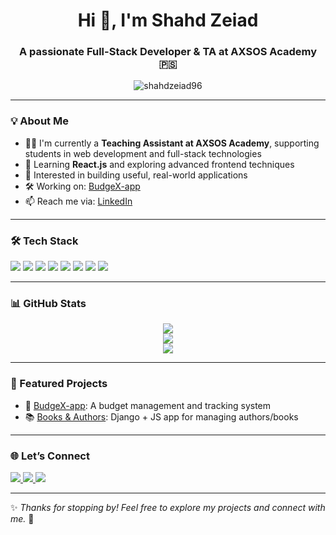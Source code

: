 <h1 align="center">Hi 👋, I'm Shahd Zeiad</h1>
<h3 align="center">A passionate Full-Stack Developer & TA at AXSOS Academy 🇵🇸</h3>

<p align="center">
  <img src="https://komarev.com/ghpvc/?username=shahdzeiad96&label=Profile%20views&color=0e75b6&style=flat" alt="shahdzeiad96" />
</p>

---

### 💡 About Me

- 👩‍🏫 I'm currently a **Teaching Assistant at AXSOS Academy**, supporting students in web development and full-stack technologies  
- 🌱 Learning **React.js** and exploring advanced frontend techniques  
- 🧠 Interested in building useful, real-world applications  
- 🛠 Working on: [BudgeX-app](https://github.com/shahdzeiad96/budgex_pro/blob/main/README.md)  
- 📫 Reach me via: [LinkedIn](https://www.linkedin.com/in/shahd-fakhouri-474b14119/)

---

### 🛠 Tech Stack

<p align="left">
  <img src="https://img.shields.io/badge/html5-%23E34F26.svg?style=flat&logo=html5&logoColor=white" />
  <img src="https://img.shields.io/badge/css3-%231572B6.svg?style=flat&logo=css3&logoColor=white" />
  <img src="https://img.shields.io/badge/javascript-%23323330.svg?style=flat&logo=javascript&logoColor=%23F7DF1E" />
  <img src="https://img.shields.io/badge/react-%2320232a.svg?style=flat&logo=react&logoColor=%2361DAFB" />
  <img src="https://img.shields.io/badge/python-%2314354C.svg?style=flat&logo=python&logoColor=white" />
  <img src="https://img.shields.io/badge/django-%23092E20.svg?style=flat&logo=django&logoColor=white" />
  <img src="https://img.shields.io/badge/git-%23F05033.svg?style=flat&logo=git&logoColor=white" />
  <img src="https://img.shields.io/badge/github-%23121011.svg?style=flat&logo=github&logoColor=white" />
</p>

---

### 📊 GitHub Stats

<p align="center">
  <img src="https://github-readme-stats.vercel.app/api?username=shahdzeiad96&show_icons=true&theme=tokyonight" />
  <br />
  <img src="https://github-readme-streak-stats.herokuapp.com/?user=shahdzeiad96&theme=tokyonight" />
  <br />
  <img src="https://github-readme-stats.vercel.app/api/top-langs/?username=shahdzeiad96&layout=compact&theme=tokyonight" />
</p>

---

### 📂 Featured Projects

- 🧾 [BudgeX-app](https://github.com/shahdzeiad96/BudgeX-app): A budget management and tracking system  
- 📚 [Books & Authors](https://github.com/shahdzeiad96/Books_authors): Django + JS app for managing authors/books  

---

### 🌐 Let’s Connect

<p align="left">
  <a href="https://linkedin.com/in/shahd-fakhouri-474b14119" target="_blank">
    <img src="https://img.shields.io/badge/LinkedIn-0077B5?style=flat&logo=linkedin&logoColor=white" />
  </a>
  <a href="mailto:your-email@example.com">
    <img src="https://img.shields.io/badge/Gmail-D14836?style=flat&logo=gmail&logoColor=white" />
  </a>
  <a href="https://github.com/shahdzeiad96" target="_blank">
    <img src="https://img.shields.io/badge/GitHub-100000?style=flat&logo=github&logoColor=white" />
  </a>
</p>

---

✨ _Thanks for stopping by! Feel free to explore my projects and connect with me._ 💬
